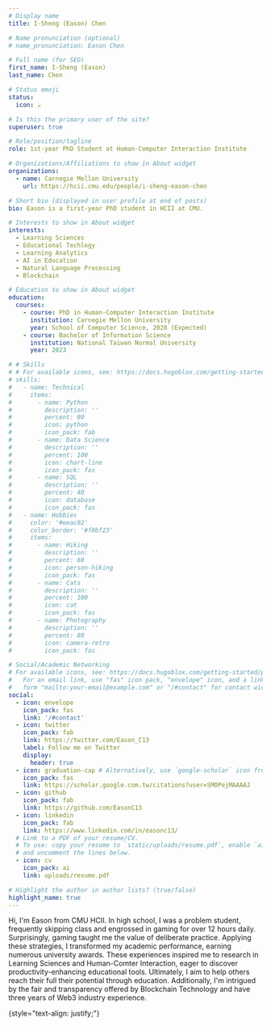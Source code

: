 ```yaml
---
# Display name
title: I-Sheng (Eason) Chen

# Name pronunciation (optional)
# name_pronunciation: Eason Chen

# Full name (for SEO)
first_name: I-Sheng (Eason)
last_name: Chen

# Status emoji
status:
  icon: ☕️

# Is this the primary user of the site?
superuser: true

# Role/position/tagline
role: 1st-year PhD Student at Human-Computer Interaction Institute

# Organizations/Affiliations to show in About widget
organizations:
  - name: Carnegie Mellon University
    url: https://hcii.cmu.edu/people/i-sheng-eason-chen

# Short bio (displayed in user profile at end of posts)
bio: Eason is a first-year PhD student in HCII at CMU.

# Interests to show in About widget
interests:
  - Learning Sciences
  - Educational Techlogy
  - Learning Analytics
  - AI in Education
  - Natural Language Processing
  - Blockchain

# Education to show in About widget
education:
  courses:
    - course: PhD in Human-Computer Interaction Institute
      institution: Carnegie Mellon University
      year: School of Computer Science, 2028 (Expected)
    - course: Bachelor of Information Science
      institution: National Taiwan Normal University
      year: 2023

# # Skills
# # For available icons, see: https://docs.hugoblox.com/getting-started/page-builder/#icons
# skills:
#   - name: Technical
#     items:
#       - name: Python
#         description: ''
#         percent: 80
#         icon: python
#         icon_pack: fab
#       - name: Data Science
#         description: ''
#         percent: 100
#         icon: chart-line
#         icon_pack: fas
#       - name: SQL
#         description: ''
#         percent: 40
#         icon: database
#         icon_pack: fas
#   - name: Hobbies
#     color: '#eeac02'
#     color_border: '#f0bf23'
#     items:
#       - name: Hiking
#         description: ''
#         percent: 60
#         icon: person-hiking
#         icon_pack: fas
#       - name: Cats
#         description: ''
#         percent: 100
#         icon: cat
#         icon_pack: fas
#       - name: Photography
#         description: ''
#         percent: 80
#         icon: camera-retro
#         icon_pack: fas

# Social/Academic Networking
# For available icons, see: https://docs.hugoblox.com/getting-started/page-builder/#icons
#   For an email link, use "fas" icon pack, "envelope" icon, and a link in the
#   form "mailto:your-email@example.com" or "/#contact" for contact widget.
social:
  - icon: envelope
    icon_pack: fas
    link: '/#contact'
  - icon: twitter
    icon_pack: fab
    link: https://twitter.com/Eason_C13
    label: Follow me on Twitter
    display:
      header: true
  - icon: graduation-cap # Alternatively, use `google-scholar` icon from `ai` icon pack
    icon_pack: fas
    link: https://scholar.google.com.tw/citations?user=SMOPejMAAAAJ
  - icon: github
    icon_pack: fab
    link: https://github.com/EasonC13
  - icon: linkedin
    icon_pack: fab
    link: https://www.linkedin.com/in/easonc13/
  # Link to a PDF of your resume/CV.
  # To use: copy your resume to `static/uploads/resume.pdf`, enable `ai` icons in `params.yaml`,
  # and uncomment the lines below.
  - icon: cv
    icon_pack: ai
    link: uploads/resume.pdf

# Highlight the author in author lists? (true/false)
highlight_name: true
---
```


Hi, I'm Eason from CMU HCII. In high school, I was a problem student, frequently skipping class and engrossed in gaming for over 12 hours daily. Surprisingly, gaming taught me the value of deliberate practice. Applying these strategies, I transformed my academic performance, earning numerous university awards. These experiences inspired me to research in Learning Sciences and Human-Comter Interaction, eager to discover productivity-enhancing educational tools. Ultimately, I aim to help others reach their full their potential through education. Additionally, I'm intrigued by the fair and transparency offered by Blockchain Technology and have three years of Web3 industry experience.

{style="text-align: justify;"}
